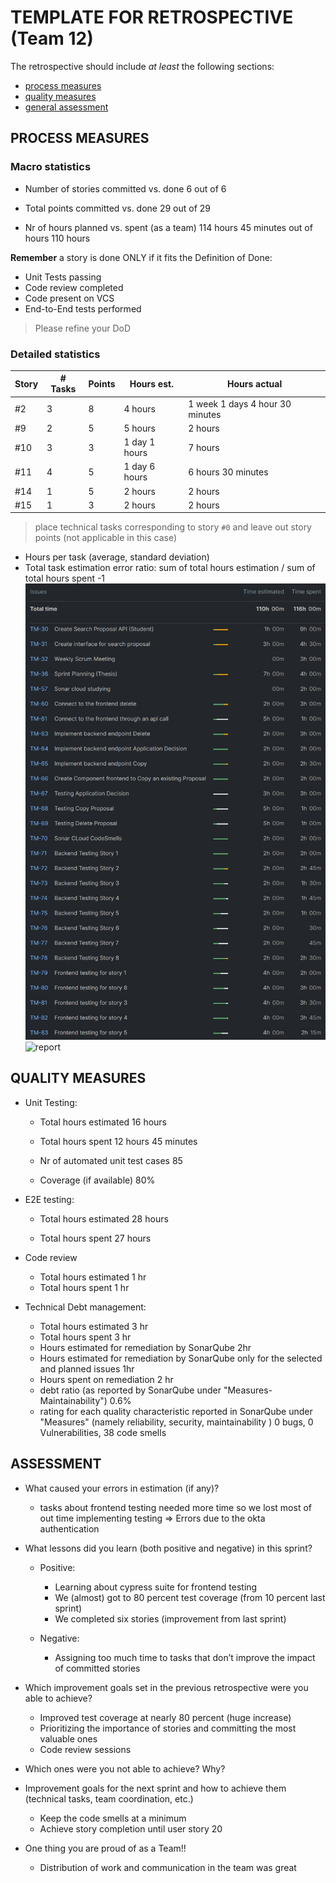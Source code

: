 TEMPLATE FOR RETROSPECTIVE (Team 12)
=====================================

The retrospective should include _at least_ the following
sections:

- [process measures](#process-measures)
- [quality measures](#quality-measures)
- [general assessment](#assessment)

## PROCESS MEASURES 

### Macro statistics

- Number of stories committed vs. done
  6 out of 6
- Total points committed vs. done
  29 out of 29

- Nr of hours planned vs. spent (as a team)
  114 hours 45 minutes  out of hours 110 hours

**Remember**  a story is done ONLY if it fits the Definition of Done:
 
- Unit Tests passing
- Code review completed
- Code present on VCS
- End-to-End tests performed

> Please refine your DoD 

### Detailed statistics

| Story | # Tasks  | Points | Hours est. | Hours actual |
|-------|----------|--------|------------|--------------|
| #2    | 3        |  8     |     4 hours|   1 week  1 days 4 hour 30 minutes |
| #9    | 2        |  5     |     5 hours|   2 hours    |
| #10   | 3        |  3     |   1 day  1 hours |      7 hours |
| #11   | 4        | 5      |   1 day 6 hours |        6 hours  30 minutes|
| #14   | 1        | 5      |     2 hours |    2 hours|
| #15   | 1        | 3      | 2 hours    | 2 hours |
   

> place technical tasks corresponding to story `#0` and leave out story points (not applicable in this case)

- Hours per task (average, standard deviation)
- Total task estimation error ratio: sum of total hours estimation / sum of total hours spent -1
![report](retrospective_3_1.jpg)
![report](restrospective_3_2.png)
  
## QUALITY MEASURES 

- Unit Testing:
    - Total hours estimated
      16 hours

    - Total hours spent
      12 hours 45 minutes

    - Nr of automated unit test cases
      85

    - Coverage (if available)
      80%

- E2E testing:
    - Total hours estimated
      28 hours

    - Total hours spent
      27 hours

- Code review
    - Total hours estimated 1 hr
    - Total hours spent 1 hr
- Technical Debt management:
  - Total hours estimated 3 hr
  - Total hours spent 3 hr
  - Hours estimated for remediation by SonarQube 2hr
  - Hours estimated for remediation by SonarQube only for the selected and planned issues 1hr
  - Hours spent on remediation 2 hr
  - debt ratio (as reported by SonarQube under "Measures-Maintainability") 0.6%
  - rating for each quality characteristic reported in SonarQube under "Measures" (namely reliability, security, maintainability ) 0 bugs, 0 Vulnerabilities, 38 code smells
  


## ASSESSMENT

- What caused your errors in estimation (if any)? 
  - tasks about frontend testing needed more time so we lost most of out time implementing testing ⇒ Errors due to the okta authentication

- What lessons did you learn (both positive and negative) in this sprint? 
  - Positive:
    - Learning about cypress suite for frontend testing 
    - We (almost) got to 80 percent test coverage (from 10 percent last sprint)
    - We completed six stories (improvement from last sprint)
    
  - Negative:
    - Assigning too much time to tasks that don’t improve the impact of committed stories


- Which improvement goals set in the previous retrospective were you able to achieve? 
  - Improved test coverage at nearly 80 percent (huge increase)
  - Prioritizing the importance of stories and committing the most valuable ones 
  - Code review sessions

- Which ones were you not able to achieve? Why?

- Improvement goals for the next sprint and how to achieve them (technical tasks, team coordination, etc.)
  - Keep the code smells at a minimum 
  - Achieve story completion until user story 20

- One thing you are proud of as a Team!!
  - Distribution of work and communication in the team was great
